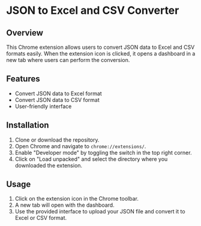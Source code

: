 # JSON to Excel and CSV Converter

## Overview

This Chrome extension allows users to convert JSON data to Excel and CSV formats easily. When the extension icon is clicked, it opens a dashboard in a new tab where users can perform the conversion.

## Features

- Convert JSON data to Excel format
- Convert JSON data to CSV format
- User-friendly interface

## Installation

1. Clone or download the repository.
2. Open Chrome and navigate to `chrome://extensions/`.
3. Enable "Developer mode" by toggling the switch in the top right corner.
4. Click on "Load unpacked" and select the directory where you downloaded the extension.

## Usage

1. Click on the extension icon in the Chrome toolbar.
2. A new tab will open with the dashboard.
3. Use the provided interface to upload your JSON file and convert it to Excel or CSV format.
